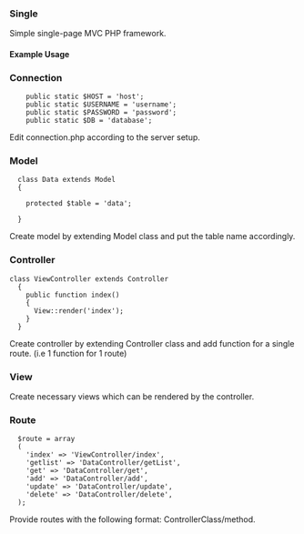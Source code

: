 ### Single

Simple single-page MVC PHP framework.

#### Example Usage

### Connection
```
    public static $HOST = 'host';
    public static $USERNAME = 'username';
    public static $PASSWORD = 'password';
    public static $DB = 'database';
```
Edit connection.php according to the server setup.

### Model
```
  class Data extends Model
  {
  
    protected $table = 'data';
  
  }
```
Create model by extending Model class and put the table name accordingly.

### Controller
```
class ViewController extends Controller
  {
    public function index()
    {
      View::render('index');
    }
  }
```
Create controller by extending Controller class and add function for a single route. (i.e 1 function for 1 route)

### View
Create necessary views which can be rendered by the controller.

### Route
```
  $route = array
  (
    'index' => 'ViewController/index',
    'getlist' => 'DataController/getList',
    'get' => 'DataController/get',
    'add' => 'DataController/add',
    'update' => 'DataController/update',
    'delete' => 'DataController/delete',
  );
```
Provide routes with the following format: ControllerClass/method.